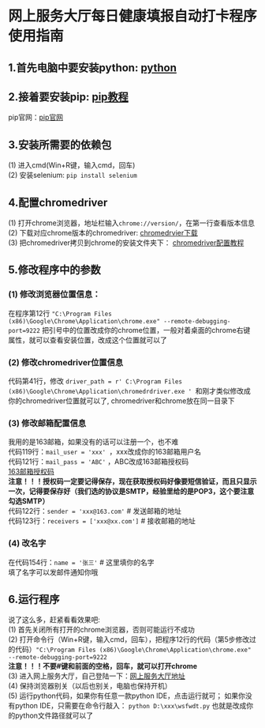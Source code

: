# 网上服务大厅每日健康填报自动打卡程序使用指南
## 1.首先电脑中要安装python: [python](https://zhuanlan.zhihu.com/p/45608443)
## 2.接着要安装pip: [pip教程](https://jingyan.baidu.com/article/7c6fb428d84f9480642c90d1.html)
pip官网：[pip官网](https://pypi.org/project/pip/#files)
## 3.安装所需要的依赖包
(1) 进入cmd(Win+R键，输入cmd，回车)  
(2) 安装selenium: `pip install selenium`
## 4.配置chromedriver
(1) 打开chrome浏览器，地址栏输入`chrome://version/`，在第一行查看版本信息  
(2) 下载对应chrome版本的chromedriver: 
[chromedrvier下载](http://chromedriver.storage.googleapis.com/index.html)  
(3) 把chromedriver拷贝到chrome的安装文件夹下：
[chromedriver配置教程](https://blog.csdn.net/qq_40604853/article/details/81388078)
## 5.修改程序中的参数
### (1) 修改浏览器位置信息：
在程序第12行
 `"C:\Program Files (x86)\Google\Chrome\Application\chrome.exe" --remote-debugging-port=9222`
把引号中的位置改成你的chrome位置，一般对着桌面的chrome右键属性，就可以查看安装位置，改成这个位置就可以了  
### (2) 修改chromedriver位置信息
代码第41行，修改
`driver_path = r' C:\Program Files (x86)\Google\Chrome\Application\chromedrdriver.exe ' `和刚才类似修改成你的chromedriver位置就可以了, chromedriver和chrome放在同一目录下  
### (3) 修改邮箱配置信息
我用的是163邮箱，如果没有的话可以注册一个，也不难  
代码119行：`mail_user = 'xxx' `，xxx改成你的163邮箱用户名  
代码121行：`mail_pass = 'ABC'` ，ABC改成163邮箱授权码  
[163邮箱授权码](https://jingyan.baidu.com/article/e6c8503c3e01f6a44f1a18c5.html)  
**注意！！！授权码一定要记得保存，现在获取授权码好像要短信验证，而且只显示一次，记得要保存好（我们选的协议是SMTP，经验里给的是POP3，这个要注意勾选SMTP）**  
代码122行：`sender = 'xxx@163.com'`  # 发送邮箱的地址   
代码123行：`receivers = ['xxx@xx.com']`  # 接收邮箱的地址
### (4) 改名字
在代码154行：`name = '张三'`  # 这里填你的名字  
填了名字可以发邮件通知你哦
## 6.运行程序
说了这么多，赶紧看看效果吧:  
(1) 首先关闭所有打开的chrome浏览器，否则可能运行不成功  
(2) 打开命令行（Win+R键，输入cmd，回车），把程序12行的代码（第5步修改过的代码）`"C:\Program Files (x86)\Google\Chrome\Application\chrome.exe" --remote-debugging-port=9222`   
**注意！！！不要#键和前面的空格，回车，就可以打开chrome**  
(3) 进入网上服务大厅，自己登陆一下：[网上服务大厅地址](https://eportal.uestc.edu.cn/new/index.html)  
(4) 保持浏览器别关（以后也别关，电脑也保持开机）  
(5) 运行python代码，如果你有任意一款python IDE，点击运行就可；
如果你没有python IDE，只需要在命令行敲入：
`python D:\xxx\wsfwdt.py` 也就是改成你的python文件路径就可以了
